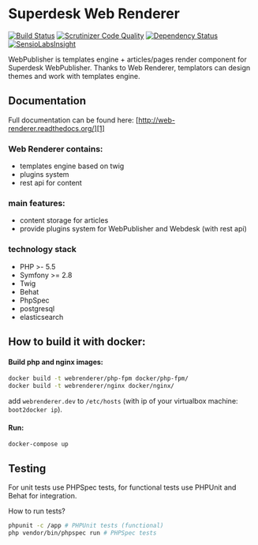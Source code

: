 Superdesk Web Renderer
======================

[![Build Status](https://travis-ci.org/superdesk/web-renderer.svg?branch=master)](https://travis-ci.org/superdesk/web-renderer) 
[![Scrutinizer Code Quality](https://scrutinizer-ci.com/g/superdesk/web-renderer/badges/quality-score.png?b=master)](https://scrutinizer-ci.com/g/superdesk/web-renderer/?branch=master) 
[![Dependency Status](https://www.versioneye.com/user/projects/556eccea663430000a300100/badge.svg?style=flat)](https://www.versioneye.com/user/projects/556eccea663430000a300100) 
[![SensioLabsInsight](https://insight.sensiolabs.com/projects/63e28e0c-a2f4-40ec-bf8f-79a5ce8bd3e7/big.png)](https://insight.sensiolabs.com/projects/63e28e0c-a2f4-40ec-bf8f-79a5ce8bd3e7)

WebPublisher is templates engine + articles/pages render component for Superdesk WebPublisher. Thanks to Web Renderer, templators can design themes and work with templates engine.

## Documentation

Full documentation can be found here: [http://web-renderer.readthedocs.org/][1]

### Web Renderer contains:

 * templates engine based on twig
 * plugins system
 * rest api for content

### main features:

* content storage for articles
* provide plugins system for WebPublisher and Webdesk (with rest api)


### technology stack

* PHP >- 5.5
* Symfony >= 2.8
* Twig 
* Behat
* PhpSpec
* postgresql
* elasticsearch

## How to build it with docker:

#### Build php and nginx images:

```bash
docker build -t webrenderer/php-fpm docker/php-fpm/
docker build -t webrenderer/nginx docker/nginx/
```

add ```webrenderer.dev``` to ```/etc/hosts``` (with ip of your virtualbox machine: ```boot2docker ip```).

#### Run:

```docker-compose up```

[1]: http://web-renderer.readthedocs.org/

## Testing

For unit tests use PHPSpec tests, for functional tests use PHPUnit and Behat for integration.

How to run tests?

```bash
phpunit -c /app # PHPUnit tests (functional)
php vendor/bin/phpspec run # PHPSpec tests
```
